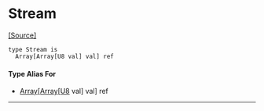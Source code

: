 # Stream
<span class="source-link">[[Source]](src/mqtt-assembler/tests.md#L-0-7)</span>
```pony
type Stream is
  Array[Array[U8 val] val] ref
```

#### Type Alias For

* [Array](builtin-Array.md)\[[Array](builtin-Array.md)\[[U8](builtin-U8.md) val\] val\] ref

---

